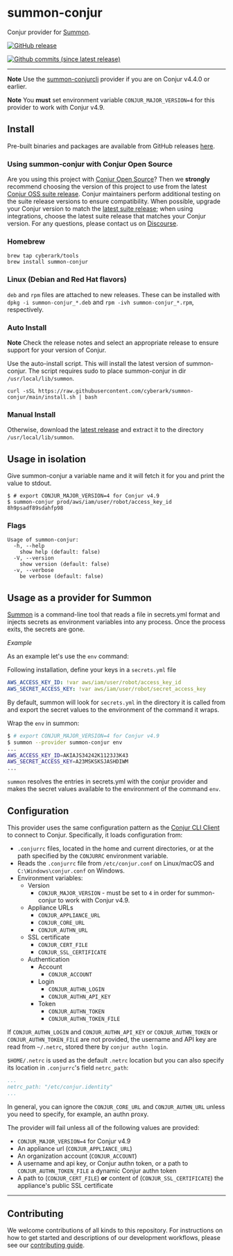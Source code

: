 # summon-conjur

Conjur provider for [Summon](https://github.com/cyberark/summon).

[![GitHub release](https://img.shields.io/github/release/cyberark/summon-conjur.svg)](https://github.com/cyberark/summon-conjur/releases/latest)

[![Github commits (since latest release)](https://img.shields.io/github/commits-since/cyberark/summon-conjur/latest.svg)](https://github.com/cyberark/summon-conjur/commits/main)

---

**Note** Use the [summon-conjurcli](https://github.com/conjurinc/summon-conjurcli) provider if you are on Conjur v4.4.0 or earlier.

**Note** You **must** set environment variable `CONJUR_MAJOR_VERSION=4` for this provider to work with Conjur v4.9.

## Install

Pre-built binaries and packages are available from GitHub releases
[here](https://github.com/cyberark/summon-conjur/releases).

### Using summon-conjur with Conjur Open Source 

Are you using this project with [Conjur Open Source](https://github.com/cyberark/conjur)? Then we 
**strongly** recommend choosing the version of this project to use from the latest [Conjur OSS 
suite release](https://docs.conjur.org/Latest/en/Content/Overview/Conjur-OSS-Suite-Overview.html). 
Conjur maintainers perform additional testing on the suite release versions to ensure 
compatibility. When possible, upgrade your Conjur version to match the 
[latest suite release](https://docs.conjur.org/Latest/en/Content/ReleaseNotes/ConjurOSS-suite-RN.htm); 
when using integrations, choose the latest suite release that matches your Conjur version. For any 
questions, please contact us on [Discourse](https://discuss.cyberarkcommons.org/c/conjur/5).

### Homebrew

```
brew tap cyberark/tools
brew install summon-conjur
```

### Linux (Debian and Red Hat flavors)

`deb` and `rpm` files are attached to new releases.
These can be installed with `dpkg -i summon-conjur_*.deb` and
`rpm -ivh summon-conjur_*.rpm`, respectively.

### Auto Install

**Note** Check the release notes and select an appropriate release to ensure support for your version of Conjur.

Use the auto-install script. This will install the latest version of summon-conjur.
The script requires sudo to place summon-conjur in dir `/usr/local/lib/summon`.

```
curl -sSL https://raw.githubusercontent.com/cyberark/summon-conjur/main/install.sh | bash
```

### Manual Install
Otherwise, download the [latest release](https://github.com/cyberark/summon-conjur/releases) and extract it to the directory `/usr/local/lib/summon`.

## Usage in isolation

Give summon-conjur a variable name and it will fetch it for you and print the value to stdout.

```sh-session
$ # export CONJUR_MAJOR_VERSION=4 for Conjur v4.9
$ summon-conjur prod/aws/iam/user/robot/access_key_id
8h9psadf89sdahfp98
```

### Flags

```
Usage of summon-conjur:
  -h, --help
	show help (default: false)
  -V, --version
	show version (default: false)
  -v, --verbose
	be verbose (default: false)
```

## Usage as a provider for Summon

[Summon](https://github.com/cyberark/summon/) is a command-line tool that reads a file in secrets.yml format and injects secrets as environment variables into any process. Once the process exits, the secrets are gone.

*Example*

As an example let's use the `env` command:

Following installation, define your keys in a `secrets.yml` file

```yml
AWS_ACCESS_KEY_ID: !var aws/iam/user/robot/access_key_id
AWS_SECRET_ACCESS_KEY: !var aws/iam/user/robot/secret_access_key
```

By default, summon will look for `secrets.yml` in the directory it is called from and export the secret values to the environment of the command it wraps.

Wrap the `env` in summon:

```sh
$ # export CONJUR_MAJOR_VERSION=4 for Conjur v4.9
$ summon --provider summon-conjur env
...
AWS_ACCESS_KEY_ID=AKIAJS34242K1123J3K43
AWS_SECRET_ACCESS_KEY=A23MSKSKSJASHDIWM
...
```

`summon` resolves the entries in secrets.yml with the conjur provider and makes the secret values available to the environment of the command `env`.

## Configuration

This provider uses the same configuration pattern as the [Conjur CLI
Client](https://github.com/conjurinc/api-ruby#configuration) to connect to Conjur.
Specifically, it loads configuration from:

 * `.conjurrc` files, located in the home and current directories, or at the
    path specified by the `CONJURRC` environment variable.
 * Reads the `.conjurrc` file from `/etc/conjur.conf` on Linux/macOS and `C:\Windows\conjur.conf` on Windows.
 * Environment variables:
   * Version
     * `CONJUR_MAJOR_VERSION` - must be set to `4` in order for summon-conjur to work with Conjur v4.9.
   * Appliance URLs
     * `CONJUR_APPLIANCE_URL`
     * `CONJUR_CORE_URL`
     * `CONJUR_AUTHN_URL`
   * SSL certificate
     * `CONJUR_CERT_FILE`
     * `CONJUR_SSL_CERTIFICATE`
   * Authentication
     * Account
       * `CONJUR_ACCOUNT`
     * Login
       * `CONJUR_AUTHN_LOGIN`
       * `CONJUR_AUTHN_API_KEY`
     * Token
       * `CONJUR_AUTHN_TOKEN`
       * `CONJUR_AUTHN_TOKEN_FILE`

If `CONJUR_AUTHN_LOGIN` and `CONJUR_AUTHN_API_KEY` or `CONJUR_AUTHN_TOKEN` or `CONJUR_AUTHN_TOKEN_FILE`
are not provided, the username and API key are read from `~/.netrc`, stored there by `conjur authn login`.

`$HOME/.netrc` is used as the default `.netrc` location but you can also specify its location
in `.conjurrc`'s field `netrc_path`:
```yaml
...
netrc_path: "/etc/conjur.identity"
...
```

In general, you can ignore the `CONJUR_CORE_URL` and `CONJUR_AUTHN_URL` unless
you need to specify, for example, an authn proxy.

The provider will fail unless all of the following values are provided:

- `CONJUR_MAJOR_VERSION=4` for Conjur v4.9
- An appliance url (`CONJUR_APPLIANCE_URL`)
- An organization account (`CONJUR_ACCOUNT`)
- A username and api key, or Conjur authn token, or a path to `CONJUR_AUTHN_TOKEN_FILE` a dynamic Conjur authn token
- A path to (`CONJUR_CERT_FILE`) **or** content of (`CONJUR_SSL_CERTIFICATE`) the appliance's public SSL certificate

---

## Contributing

We welcome contributions of all kinds to this repository. For instructions on how to get started and descriptions of our development workflows, please see our [contributing
guide][contrib].

[contrib]: CONTRIBUTING.md
